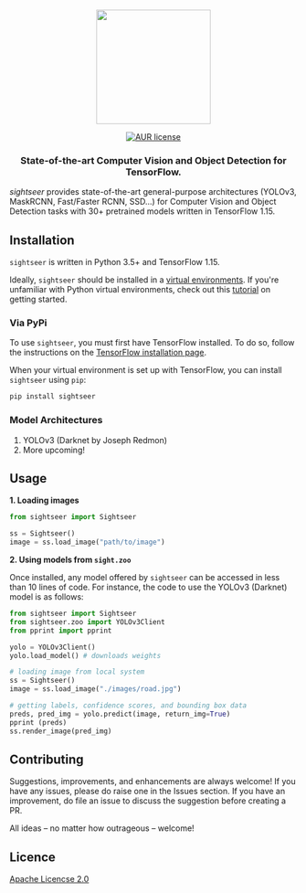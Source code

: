 <p align="center">
    <br>
	<img src="./Assets/logo.png" width=200>
    <br>
<p>

<p align="center">
    <a href="https://github.com/rish-16/sight/blob/master/LICENSE">
		<img alt="AUR license" src="https://img.shields.io/badge/License-Apache%202.0-yellow.svg">
    </a>
</p>

<h3 align="center">
<p>State-of-the-art Computer Vision and Object Detection for TensorFlow.</p>
</h3>

*sightseer* provides state-of-the-art general-purpose architectures (YOLOv3, MaskRCNN, Fast/Faster RCNN, SSD...) for Computer Vision and Object Detection tasks with 30+ pretrained models written in TensorFlow 1.15.

## Installation

`sightseer` is written in Python 3.5+ and TensorFlow 1.15. 

Ideally, `sightseer` should be installed in a [virtual environments](https://docs.python.org/3/library/venv.html). If you're unfamiliar with Python virtual environments, check out this [tutorial](https://packaging.python.org/guides/installing-using-pip-and-virtual-environments/) on getting started.

### Via PyPi

To use `sightseer`, you must first have TensorFlow installed. To do so, follow the instructions on the [TensorFlow installation page](https://www.tensorflow.org/install/pip?lang=python3).

When your virtual environment is set up with TensorFlow, you can install `sightseer` using `pip`:

```bash
pip install sightseer
```

### Model Architectures

1. YOLOv3 (Darknet by Joseph Redmon)
2. More upcoming!

## Usage

<strong>1. Loading images</strong>

```python
from sightseer import Sightseer

ss = Sightseer()
image = ss.load_image("path/to/image")
```

<strong>2. Using models from `sight.zoo`</strong>

Once installed, any model offered by `sightseer` can be accessed in less than 10 lines of code. For instance, the code to use the YOLOv3 (Darknet) model is as follows:

```python
from sightseer import Sightseer
from sightseer.zoo import YOLOv3Client
from pprint import pprint

yolo = YOLOv3Client()
yolo.load_model() # downloads weights

# loading image from local system
ss = Sightseer()
image = ss.load_image("./images/road.jpg")

# getting labels, confidence scores, and bounding box data
preds, pred_img = yolo.predict(image, return_img=True)
pprint (preds)
ss.render_image(pred_img)
```

## Contributing

Suggestions, improvements, and enhancements are always welcome! If you have any issues, please do raise one in the Issues section. If you have an improvement, do file an issue to discuss the suggestion before creating a PR.

All ideas – no matter how outrageous – welcome!

## Licence

[Apache Licencse 2.0](https://github.com/rish-16/sight/blob/master/LICENSE)